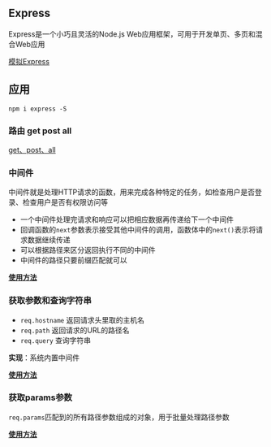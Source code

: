 ## Express

Express是一个小巧且灵活的Node.js Web应用框架，可用于开发单页、多页和混合Web应用

[模拟Express](express/index.js)

## 应用

```
npm i express -S
```

### 路由 get post all

[get、post、all](./get.js)

### 中间件

中间件就是处理HTTP请求的函数，用来完成各种特定的任务，如检查用户是否登录、检查用户是否有权限访问等

- 一个中间件处理完请求和响应可以把相应数据再传递给下一个中间件
- 回调函数的```next```参数表示接受其他中间件的调用，函数体中的```next()```表示将请求数据继续传递
- 可以根据路径来区分返回执行不同的中间件
- 中间件的路径只要前缀匹配就可以

[**使用方法**](./middle.js)

### 获取参数和查询字符串

- ```req.hostname``` 返回请求头里取的主机名
- ```req.path``` 返回请求的URL的路径名
- ```req.query``` 查询字符串

**实现**：系统内置中间件

[**使用方法**](./param.js)

### 获取params参数

```req.params```匹配到的所有路径参数组成的对象，用于批量处理路径参数

[**使用方法**](./params.js)
